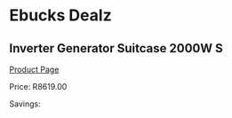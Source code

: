 
# Ebucks Dealz
## Inverter Generator Suitcase 2000W S
[Product Page](https://www.ebucks.com/web/shop/productSelected.do?prodId=1201217539&catId=870841698)

Price: R8619.00

Savings: 


	